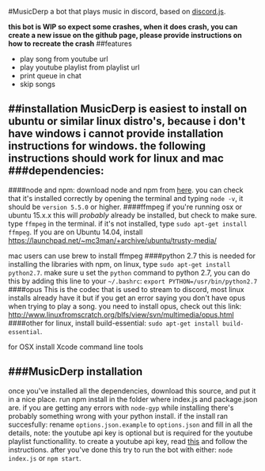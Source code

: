 #MusicDerp
a bot that plays music in discord,
based on [discord.js](http://hydrabolt.github.io/discord.js/).

**this bot is WIP so expect some crashes, when it  does crash, you can create a new issue on the github page, please provide instructions on how to recreate the crash**
##features

*  play song from youtube url
*  play youtube playlist from playlist url
*  print queue in chat
*  skip songs

##installation
MusicDerp is easiest to install on ubuntu or similar linux distro's, because i don't have windows i cannot provide installation instructions for windows. the following instructions should work for linux and mac
###dependencies:
--------------------
####node and npm:
download node and npm from [here](https://nodejs.org/en/). you can check that it's installed correctly by opening the terminal and typing `node -v`, it should be `version 5.5.0` or higher.
####ffmpeg
if you're running osx or ubuntu 15.x.x this will *probably* already be installed, but check to make sure.
type `ffmpeg` in the terminal. if it's not installed, type `sudo apt-get install ffmpeg`. If you are on Ubuntu 14.04, install https://launchpad.net/~mc3man/+archive/ubuntu/trusty-media/

mac users can use brew to install ffmpeg
####python 2.7
this is needed for installing the libraries with npm, on linux, type `sudo apt-get install python2.7`. make sure u set  the `python` command to python 2.7, you can do this by adding this line to your `~/.bashrc`:
`export PYTHON=/usr/bin/python2.7`
####opus
This is the codec that is used to stream to discord, most linux installs already have it but if you get an error saying you don't have opus when trying to play a song. you need to install opus, check out this link: http://www.linuxfromscratch.org/blfs/view/svn/multimedia/opus.html 
####other
for linux, install build-essential: `sudo apt-get install build-essential`.

for OSX install Xcode command line tools

###MusicDerp installation
------------------------------
once you've installed all the dependencies, download this source, and put it in a nice place. run npm install in the folder where index.js and package.json are. if you are getting any errors with `node-gyp` while installing there's probably something wrong with your python install.
if the install ran succesfully:
rename `options.json.example` to `options.json` and fill in all the details, note: the youtube api key is optional but is required for the youtube playlist functionallity.
to create a youtube api key,
read [this](https://developers.google.com/youtube/v3/getting-started) and follow the instructions.
after you've done this try to run the bot with either: `node index.js` or `npm start`.

